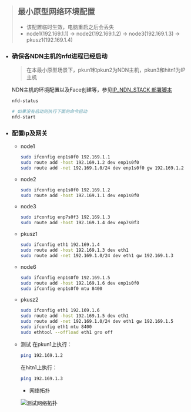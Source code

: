 > ## 最小原型网络环境配置
> - 该配置临时生效，电脑重启之后会丢失
> - node1(192.169.1.1) -> node2(192.169.1.2) -> node3(192.169.1.3) -> pkusz1(192.169.1.4)

- ### 确保各NDN主机的nfd进程已经启动
  > 在本最小原型场景下，pkun1和pkun2为NDN主机，pkun3和hitn1为IP主机

  NDN主机的环境配置以及Face创建等，参见[IP_NDN_STACK 部署脚本](https://github.com/SunnyQjm/ip-ndn-stack_cpp/tree/master/deployment)

  ```bash
  nfd-status
  
  # 如果没有启动则执行下面的命令启动
  nfd-start
  ```
- ### 配置ip及网关
  - node1
    ```bash
    sudo ifconfig enp1s0f0 192.169.1.1
    sudo route add -host 192.169.1.2 dev enp1s0f0
    sudo route add -net 192.169.1.0/24 dev enp1s0f0 gw 192.169.1.2
    ```
  - node2
    ```bash
    sudo ifconfig enp1s0f0 192.169.1.2
    sudo route add -host 192.169.1.1 dev enp1s0f0
    ```
  - node3
    ```bash
    sudo ifconfig enp7s0f3 192.169.1.3
    sudo route add -host 192.169.1.4 dev enp7s0f3
    ```
  - pkusz1
    ```bash
    sudo ifconfig eth1 192.169.1.4
    sudo route add -host 192.169.1.3 dev eth1
    sudo route add -net 192.169.1.0/24 dev eth1 gw 192.169.1.3
  - node6
    ```bash
    sudo ifconfig enp1s0f0 192.169.1.5
    sudo route add -host 192.169.1.6 dev enp1s0f0
    sudo ifconfig enp1s0f0 mtu 8400
  - pkusz2
    ```bash
    sudo ifconfig eth1 192.169.1.6
    sudo route add -host 192.169.1.5 dev eth1
    sudo route add -net 192.169.1.0/24 dev eth1 gw 192.169.1.5
    sudo ifconfig eth1 mtu 8400
    sudo ethtool --offload eth1 gro off

    ```
  
  - 测试
    在pkun1上执行：
    ```bash
    ping 192.169.1.2
    ```
    在hitn1上执行：
    ```bash
    ping 192.169.1.3
    ```
    
    - 网络拓扑
    
    ![测试网络拓扑](https://raw.githubusercontent.com/SunnyQjm/ip-ndn-stack_cpp/master/documents/pic1.png)
   
